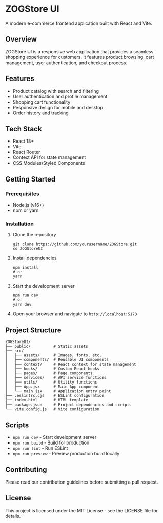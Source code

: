 # ZOGStore UI

A modern e-commerce frontend application built with React and Vite.

## Overview

ZOGStore UI is a responsive web application that provides a seamless shopping experience for customers. It features product browsing, cart management, user authentication, and checkout process.

## Features

- Product catalog with search and filtering
- User authentication and profile management
- Shopping cart functionality
- Responsive design for mobile and desktop
- Order history and tracking

## Tech Stack

- React 18+
- Vite
- React Router
- Context API for state management
- CSS Modules/Styled Components

## Getting Started

### Prerequisites

- Node.js (v16+)
- npm or yarn

### Installation

1. Clone the repository
   ```
   git clone https://github.com/yourusername/ZOGStore.git
   cd ZOGStoreUI
   ```

2. Install dependencies
   ```
   npm install
   # or
   yarn
   ```

3. Start the development server
   ```
   npm run dev
   # or
   yarn dev
   ```

4. Open your browser and navigate to `http://localhost:5173`

## Project Structure

```
ZOGStoreUI/
├── public/          # Static assets
├── src/
│   ├── assets/      # Images, fonts, etc.
│   ├── components/  # Reusable UI components
│   ├── context/     # React context for state management
│   ├── hooks/       # Custom React hooks
│   ├── pages/       # Page components
│   ├── services/    # API service functions
│   ├── utils/       # Utility functions
│   ├── App.jsx      # Main App component
│   └── main.jsx     # Application entry point
├── .eslintrc.cjs    # ESLint configuration
├── index.html       # HTML template
├── package.json     # Project dependencies and scripts
└── vite.config.js   # Vite configuration
```

## Scripts

- `npm run dev` - Start development server
- `npm run build` - Build for production
- `npm run lint` - Run ESLint
- `npm run preview` - Preview production build locally

## Contributing

Please read our contribution guidelines before submitting a pull request.

## License

This project is licensed under the MIT License - see the LICENSE file for details.

